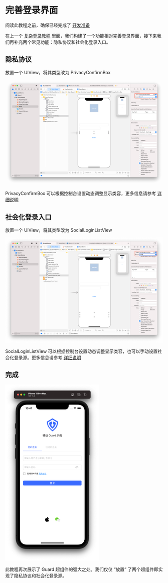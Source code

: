 # 完善登录界面

<LastUpdated/>

阅读此教程之前，确保已经完成了 [开发准备](/reference-new/mobile/sdk-for-ios/develop)

在上一个 [复杂登录教程](./advanced-login.md) 里面，我们构建了一个功能相对完善登录界面，接下来我们再补充两个常见功能：隐私协议和社会化登录入口。

## 隐私协议

放置一个 UIView，将其类型改为 PrivacyConfirmBox

![](./images/privacy.png)

PrivacyConfirmBox 可以根据控制台设置动态调整显示类容，更多信息请参考 [详细说明](./../basic/privacy-confirm-box.md)

## 社会化登录入口

放置一个 UIView，将其类型改为 SocialLoginListView

![](./images/social.png)

SocialLoginListView 可以根据控制台设置动态调整显示类容，也可以手动设置社会化登录源。更多信息请参考 [详细说明](./../social/social-login-listview.md)

## 完成

<img src="./images/refined_login.png" alt="drawing" width="300"/>

此教程再次展示了 Guard 超组件的强大之处。我们仅仅 “放置” 了两个超组件即实现了隐私协议和社会化登录源。